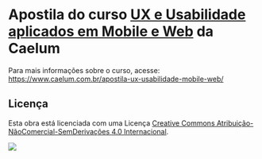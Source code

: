 # Apostila do curso [UX e Usabilidade aplicados em Mobile e Web](https://www.caelum.com.br/apostila-ux-usabilidade-mobile-web/) da Caelum

Para mais informações sobre o curso, acesse: https://www.caelum.com.br/apostila-ux-usabilidade-mobile-web/

## Licença

Esta obra está licenciada com uma Licença [Creative Commons Atribuição-NãoComercial-SemDerivações 4.0 Internacional](http://creativecommons.org/licenses/by-nc-nd/4.0/).

![](https://i.creativecommons.org/l/by-nc-nd/4.0/88x31.png)